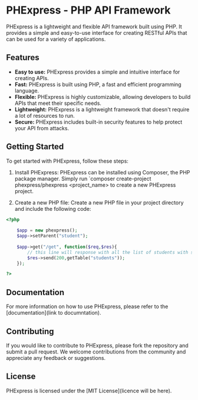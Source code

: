 # PHExpress - PHP API Framework

PHExpress is a lightweight and flexible API framework built using PHP. It provides a simple and easy-to-use interface for creating RESTful APIs that can be used for a variety of applications.

## Features

- **Easy to use:** PHExpress provides a simple and intuitive interface for creating APIs.
- **Fast:** PHExpress is built using PHP, a fast and efficient programming language.
- **Flexible:** PHExpress is highly customizable, allowing developers to build APIs that meet their specific needs.
- **Lightweight:** PHExpress is a lightweight framework that doesn't require a lot of resources to run.
- **Secure:** PHExpress includes built-in security features to help protect your API from attacks.

## Getting Started

To get started with PHExpress, follow these steps:

1. Install PHExpress: PHExpress can be installed using Composer, the PHP package manager. Simply run `composer create-project phexpress/phexpress <project_name>   to create a new PHExpress project.

2. Create a new PHP file: Create a new PHP file in your project directory and include the following code:

```php
<?php
 
    $app = new phexpress();
    $app->setParent("student");
     
    $app->get("/get", function($req,$res){
        // this line will response with all the list of students with status code 200
        $res->send(200,getTable("students")); 
    });

?>
```

## Documentation

For more information on how to use PHExpress, please refer to the [documentation](link to documntation).

## Contributing

If you would like to contribute to PHExpress, please fork the repository and submit a pull request. We welcome contributions from the community and appreciate any feedback or suggestions.

## License

PHExpress is licensed under the [MIT License](licence will be here).

